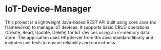 # IoT-Device-Manager
This project is a lightweight Java-based REST API built using core Java (no frameworks) to manage IoT devices. It supports basic CRUD operations (Create, Read, Update, Delete) for IoT devices using an in-memory data store. The application uses HttpServer from the Java standard library and includes unit tests to ensure reliability and correctness.
